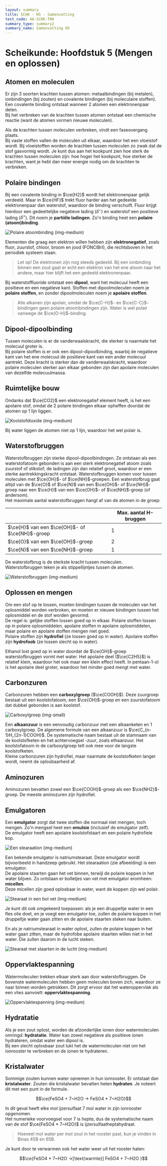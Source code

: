 ```yaml
---
layout: summary
title: SCHK - H5 - Samenvatting
test_code: 4A-SCHK-T06
summary_type: summary2
summary_name: Samenvatting H5
---
```


# Scheikunde: Hoofdstuk 5 (Mengen en oplossen)

## Atomen en moleculen

Er zijn 3 soorten krachten tussen atomen: metaalbindingen (bij metalen), ionbindingen (bij zouten) en covalente bindingen (bij moleculaire stoffen). Een covalente binding ontstaat wanneer 2 atomen een elektronenpaar delen.  
Bij het verbreken van de krachten tussen atomen ontstaat een chemische reactie (want de atomen vormen nieuwe moleculen).

Als de krachten tussen moleculen verbreken, vindt een faseovergang plaats.  
Bij vaste stoffen vallen de moleculen uit elkaar, waardoor het een vloeistof wordt. Bij vloeistoffen worden de krachten tussen moleculen zo zwak dat de stof gasvormig wordt. Je kunt dus aan het kookpunt zien hoe sterk de krachten tussen moleculen zijn: hoe hoger het kookpunt, hoe sterker de krachten, want je hebt dan meer energie nodig om de krachten te verbreken.

## Polaire bindingen

Bij een covalente binding in $\ce{H2}$ wordt het elektronenpaar gelijk verdeeld. Maar in $\ce{HF}$ trekt fluor harder aan het gedeelde elektronenpaar dan waterstof, waardoor de binding verschuift. Fluor krijgt hierdoor een gedeeltelijke negatieve lading ($\delta^-$) en waterstof een positieve lading ($\delta^+$). Dit noem je **partiële ladingen**. Zo'n binding heet een **polaire (atoom)binding**.

![Polaire atoombinding (img-medium)](./images/schk_h5_polair.jpg)

Elementen die graag een elektron willen hebben zijn **elektronegatief**, zoals fluor, zuurstof, chloor, broom en jood (FONClBrI), die rechtsboven in het periodiek systeem staan.

> Let op! De elektronen zijn nog steeds gedeeld. Bij een ionbinding binnen een zout gaat er echt een elektron van het ene atoom naar het andere, maar hier blijft het een gedeeld elektronenpaar.

Bij waterstoffluoride ontstaat een **dipool**, want het molecuul heeft een positieve en een negatieve kant. Stoffen met dipoolmoleculen noem je **polaire stoffen**, en zonder dipoolmoleculen noem je **apolaire stoffen**.

> Alle alkanen zijn apolair, omdat de $\ce{C-H}$- en $\ce{C-C}$-bindingen geen polaire atoombindingen zijn. Water is wel polair vanwege de $\ce{O-H}$-binding.

## Dipool-dipoolbinding

Tussen moleculen is er de vanderwaalskracht, die sterker is naarmate het molecuul groter is.  
Bij polaire stoffen is er ook een dipool-dipoolbinding, waarbij de negatieve kant van het ene molecuul de positieve kant van een ander molecuul aantrekt. Deze kracht is sterker dan de vanderwaalskracht, waardoor polaire moleculen sterker aan elkaar gebonden zijn dan apolaire moleculen van dezelfde molecuulmassa.

## Ruimtelijke bouw

Ondanks dat $\ce{CO2}$ een elektronegatief element heeft, is het een apolaire stof, omdat de 2 polaire bindingen elkaar opheffen doordat de atomen op 1 lijn liggen.

![Koolstofdioxide (img-medium)](./images/schk_h5_co2.jpg)

Bij water liggen de atomen niet op 1 lijn, waardoor het wel polair is.

## Waterstofbruggen

Waterstofbruggen zijn sterke dipool-dipoolbindingen. Ze ontstaan als een waterstofatoom gebonden is aan een sterk elektronegatief atoom zoals zuurstof of stikstof; de ladingen zijn dan relatief groot, waardoor er een sterke aantrekkingskracht ontstaat. Waterstofbruggen komen voor tussen moleculen met $\ce{OH}$- of $\ce{NH}$-groepen. Een waterstofbrug gaat altijd van de $\ce{O}$ of $\ce{N}$ van een $\ce{OH}$- of $\ce{NH}$-groep naar een $\ce{H}$ van een $\ce{OH}$- of $\ce{NH}$-groep (of andersom).  
Het maximale aantal waterstofbruggen hangt af van de atomen in de groep:

|                                                | Max. aantal H-bruggen |
| ---------------------------------------------- | --------------------- |
| $\ce{H}$ van een $\ce{OH}$- of $\ce{NH}$-groep | 1                     |
| $\ce{O}$ van een $\ce{OH}$-groep               | 2                     |
| $\ce{N}$ van een $\ce{NH}$-groep               | 1                     |

De waterstofbrug is de sterkste kracht tussen moleculen.  
Waterstofbruggen teken je als stippellijntjes tussen de atomen.

![Waterstofbruggen (img-medium)](./images/schk_h5_hbrug.jpg)

## Oplossen en mengen

Om een stof op te lossen, moeten bindingen tussen de moleculen van het oplosmiddel worden verbroken, en moeten er nieuwe bindingen tussen het oplosmiddel en de stof worden gevormd.  
De regel is: gelijke stoffen lossen goed op in elkaar. Polaire stoffen lossen op in polaire oplosmiddelen, apolaire stoffen in apolaire oplosmiddelen, maar polaire en apolaire stoffen mengen niet goed.  
Polaire stoffen zijn **hydrofiel** (ze lossen goed op in water). Apolaire stoffen zijn **hydrofoob** (ze lossen slecht op in water).

Ethanol lost goed op in water doordat de $\ce{OH}$-groep waterstofbruggen vormt met water. Het apolaire deel ($\ce{C2H5}$) is relatief klein, waardoor het ook maar een klein effect heeft. In pentaan-1-ol is het apolaire deel groter, waardoor het minder goed mengt met water.

## Carbonzuren

Carbonzuren hebben een **carboxylgroep** ($\ce{COOH}$). Deze zuurgroep bestaat uit een koolstofatoom, een $\ce{OH}$-groep en een zuurstofatoom dat dubbel gebonden is aan koolstof.

![Carboxylgroep (img-small)](./images/schk_h5_carbonzuur.jpg)

Een **alkaanzuur** is een eenvoudig carbonzuur met een alkaanketen en 1 carboxylgroep. De algemene formule van een alkaanzuur is $\ce{C_{n-1}H_{2n-1}COOH}$. De systematische naam bestaat uit de stamnaam van de koolstofketen en het achtervoegsel *-zuur*, zoals ethaanzuur. Het koolstofatoom in de carboxylgroep telt ook mee voor de langste koolstofketen.  
Kleine carbonzuren zijn hydrofiel, maar naarmate de koolstofketen langer wordt, neemt de oplosbaarheid af.

## Aminozuren

Aminozuren bevatten zowel een $\ce{COOH}$-groep als een $\ce{NH2}$-groep. De meeste aminozuren zijn hydrofiel.

## Emulgatoren

Een **emulgator** zorgt dat twee stoffen die normaal niet mengen, toch mengen. Zo'n mengsel heet een **emulsie** (inclusief de emulgator zelf).  
De emulgator heeft een apolaire koolstofstaart en een polaire hydrofiele kop.

![Een stearaation (img-medium)](./images/schk_h5_stearaat.jpg)

Een bekende emulgator is natriumstearaat. Deze emulgator wordt bijvoorbeeld in handzeep gebruikt. Het stearaation (zie afbeelding) is een emulgator.  
De apolaire staarten gaan het vet binnen, terwijl de polaire koppen in het water blijven. Zo ontstaan er bolletjes van vet met emulgator eromheen: **micellen**.  
Deze micellen zijn goed oplosbaar in water, want de koppen zijn wel polair.

![Stearaat in een bol vet (img-medium)](./images/schk_h5_stearaat_vetbol.jpg)

Je kunt dit ook omgekeerd toepassen: als je een druppeltje water in een fles olie doet, en je voegt een emulgator toe, zullen de polaire koppen in het druppeltje water gaan zitten en de apolaire staarten steken naar buiten.

En als je natriumstearaat in water oplost, zullen de polaire koppen in het water gaan zitten, maar de hydrofobe apolaire staarten willen niet in het water. Die zullen daarom in de lucht steken.

![Stearaat met staarten in de lucht (img-medium)](./images/schk_h5_stearaat_water_lucht.jpg)

## Oppervlaktespanning

Watermoleculen trekken elkaar sterk aan door waterstofbruggen. De bovenste watermoleculen hebben geen moleculen boven zich, waardoor ze naar binnen worden getrokken. Dit zorgt ervoor dat het wateroppervlak als een vlies aanvoelt: **oppervlaktespanning**.

![Oppervlaktespanning (img-medium)](./images/schk_h5_oppervlaktespanning.jpg)

## Hydratatie

Als je een zout oplost, worden de afzonderlijke ionen door watermoleculen omringd: **hydratatie**. Water kan zowel negatieve als positieve ionen hydrateren, omdat water een dipool is.  
Bij een slecht oplosbaar zout lukt het de watermoleculen niet om het ionrooster te verbreken en de ionen te hydrateren.

## Kristalwater

Sommige zouten kunnen water opnemen in hun ionrooster. Er ontstaat dan **kristalwater**. Zouten die kristalwater bevatten heten **hydraten**. Je noteert dit met een punt in de formule.

$$\ce{FeSO4 + 7~H2O -> FeSO4 * 7~H2O}$$

In dit geval heeft elke mol ijzersulfaat 7 mol water in zijn ionrooster opgenomen.  
Het numerieke voorvoegsel voor 7 is *hepta*, dus de systematische naam van de stof $\ce{FeSO4 * 7~H2O}$ is ijzersulfaatheptahydraat.

> Hoeveel mol water per mol zout in het rooster past, kun je vinden in Binas 45B en 65B.

Je kunt door te verwarmen ook het water weer uit het rooster halen:

$$\ce{FeSO4 * 7~H2O ->[\text{warmte}] FeSO4 + 7~H2O }$$

